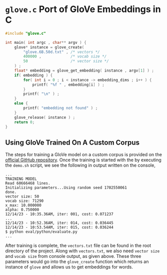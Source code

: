 # `glove.c` Port of GloVe Embeddings in C


```c
#include "glove.c"

int main( int argc , char** argv ) {
    glove* instance = glove_create( 
        "glove.6B.50d.txt" , /* vectors */
        400000 ,             /* vocab size */
        50                   /* vector size */
    ) ; 
    float* embedding = glove_get_embedding( instance , argv[1] ) ;
    if( embedding ) {
        for( int i = 0 ; i < instance -> embedding_dims ; i++ ) {
            printf( "%f " , embedding[i] ) ;
        }
        printf( "\n" ) ; 
    }
    else {
        printf( "embedding not found" ) ;
    }
    glove_release( instance ) ; 
    return 0;
}
```


## Using GloVe Trained On A Custom Corpus

The steps for training a GloVe model on a custom corpus is provided on the [official GitHub repository](https://github.com/stanfordnlp/GloVe/tree/master/src#readme). Once the training is started with the by executing the `demo.sh` script, we see the following in output written on the console,

```
...
TRAINING MODEL
Read 60666468 lines.
Initializing parameters...Using random seed 1702550061
done.
vector size: 50
vocab size: 71290
x_max: 10.000000
alpha: 0.750000
12/14/23 - 10:35.36AM, iter: 001, cost: 0.071237
...
12/14/23 - 10:52.36AM, iter: 014, cost: 0.036445
12/14/23 - 10:53.54AM, iter: 015, cost: 0.036244
$ python eval/python/evaluate.py
...
```

After training is complete, the `vectors.txt` file can be found in the root directory of the project. Along with `vectors.txt`, we also need `vector size` and `vocab size` from console output, as given above. These three parameters would go into the `glove_create` function which returns an instance of `glove` and allows us to get embeddings for words. 
